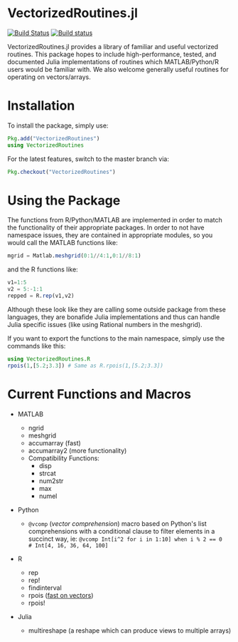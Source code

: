 # VectorizedRoutines.jl

[![Build Status](https://travis-ci.org/ChrisRackauckas/VectorizedRoutines.jl.svg?branch=master)](https://travis-ci.org/ChrisRackauckas/VectorizedRoutines.jl) [![Build status](https://ci.appveyor.com/api/projects/status/if9fipfemtdyg49p?svg=true)](https://ci.appveyor.com/project/ChrisRackauckas/vectorizedroutines-jl)

VectorizedRoutines.jl provides a library of familiar and useful vectorized routines. This package hopes to include high-performance, tested, and documented  Julia implementations  of routines which MATLAB/Python/R users would be familiar with. We also welcome generally useful routines for operating on vectors/arrays.

# Installation


To install the package, simply use:

```julia
Pkg.add("VectorizedRoutines")
using VectorizedRoutines
```

For the latest features, switch to the master branch via:

```julia
Pkg.checkout("VectorizedRoutines")
```

# Using the Package

The functions from R/Python/MATLAB are implemented in order to match the functionality
of their appropriate packages. In order to not have namespace issues, they are
contained in appropriate modules, so you would call the MATLAB functions like:

```julia
mgrid = Matlab.meshgrid(0:1//4:1,0:1//8:1)
```

and the R functions like:

```julia
v1=1:5
v2 = 5:-1:1
repped = R.rep(v1,v2)
```

Although these look like they are calling some outside package from these languages,
they are bonafide Julia implementations and thus can handle Julia specific issues
(like using Rational numbers in the meshgrid).

If you want to export the functions to the main namespace, simply use the commands like this:

```julia
using VectorizedRoutines.R
rpois(1,[5.2;3.3]) # Same as R.rpois(1,[5.2;3.3])
```

# Current Functions and Macros

- MATLAB
  - ngrid
  - meshgrid
  - accumarray (fast)
  - accumarray2 (more functionality)
  - Compatibility Functions:
    - disp
    - strcat
    - num2str
    - max
    - numel
- Python
  - `@vcomp` (*vector comprehension*) macro based on Python's list comprehensions
with a conditional clause to filter elements in a succinct way, ie: `@vcomp Int[i^2 for i in 1:10] when i % 2 == 0    # Int[4, 16, 36, 64, 100]`

- R
  - rep
  - rep!
  - findinterval
  - rpois ([fast on vectors](http://codereview.stackexchange.com/questions/134926/benchmarks-of-scientific-programming-languages-r-julia-mathematica-matlab-f/135220#135220))
  - rpois!

- Julia
  - multireshape (a reshape which can produce views to multiple arrays)
